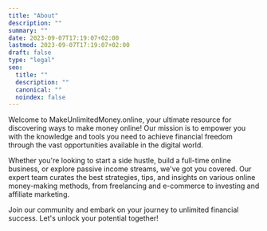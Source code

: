 ```yaml
---
title: "About"
description: ""
summary: ""
date: 2023-09-07T17:19:07+02:00
lastmod: 2023-09-07T17:19:07+02:00
draft: false
type: "legal"
seo:
  title: ""
  description: ""
  canonical: ""
  noindex: false
---
```


Welcome to MakeUnlimitedMoney.online, your ultimate resource for discovering ways to make money online! Our mission is to empower you with the knowledge and tools you need to achieve financial freedom through the vast opportunities available in the digital world.

Whether you're looking to start a side hustle, build a full-time online business, or explore passive income streams, we've got you covered. Our expert team curates the best strategies, tips, and insights on various online money-making methods, from freelancing and e-commerce to investing and affiliate marketing.

Join our community and embark on your journey to unlimited financial success. Let's unlock your potential together!

